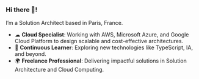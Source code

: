 ### Hi there 👋!

I’m a Solution Architect based in Paris, France.

* ☁ **Cloud Specialist**: Working with AWS, Microsoft Azure, and Google Cloud Platform to design scalable and cost-effective architectures.
* 🌱 **Continuous Learner**: Exploring new technologies like TypeScript, IA, and beyond.
* 🌍 **Freelance Professional**: Delivering impactful solutions in Solution Architecture and Cloud Computing.

